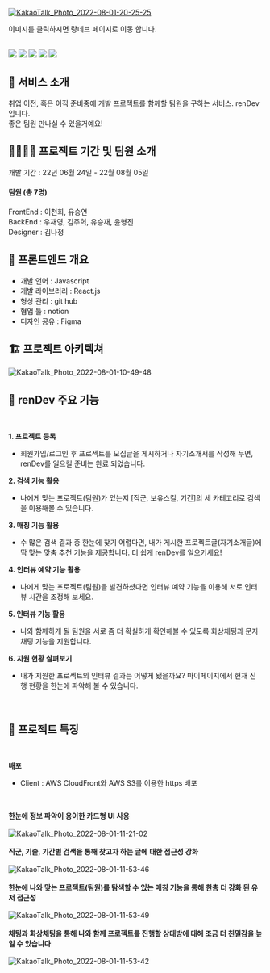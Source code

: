 <a align="center" href="https://rendev99.com">![KakaoTalk_Photo_2022-08-01-20-25-25](https://user-images.githubusercontent.com/103410051/182138072-205e9c79-f2d0-4439-9bd3-c84bb9fa318c.png)</a>
<br/>

<span> 이미지를 클릭하시면 랑데브 페이지로 이동 합니다.<span>
<br/>
<br/>

<p>
<img src="https://img.shields.io/badge/React-61dafb?style=flat-square&logo=React&logoColor=303032"/>
<img src="https://img.shields.io/badge/Redux-764abc?style=flat-square&logo=Redux&logoColor=white"/>
<img src="https://img.shields.io/badge/JavaScript-F7DF1E?style=flat-square&logo=JavaScript&logoColor=303032"/>
<img src="https://img.shields.io/badge/styledcomponents-db7093?style=flat-square&logo=styledcomponents&logoColor=white"/>
<img src="https://img.shields.io/badge/AmazonAWS-569a31?style=flat-square&logo=AmazoneAWS&logoColor=303032"/>
</p>

## 🚀 **서비스 소개**  
취업 이전, 혹은 이직 준비중에 개발 프로젝트를 함께할 팀원을 구하는 서비스. renDev 입니다.
<br/>
좋은 팀원 만나실 수 있을거예요!

## 👨‍🚀👩‍🚀 **프로젝트 기간 및 팀원 소개**

개발 기간 : 22년 06월 24일 - 22월 08월 05일 <br/>
#### 팀원 (총 7명) <br/> 
FrontEnd : 이천희, 유승연 <br/>
BackEnd : 우재영, 김주혁, 유승재, 윤형진 <br/>
Designer : 김나정<br/>


## 🌌 **프론트엔드 개요**

- 개발 언어 : Javascript<br/>
- 개발 라이브러리 : React.js<br/>
- 형상 관리 : git hub<br/>
- 협업 툴 : notion<br/>
- 디자인 공유 : Figma<br/>


## 🏗  **프로젝트 아키텍쳐**
![KakaoTalk_Photo_2022-08-01-10-49-48](https://user-images.githubusercontent.com/103410051/182057279-4ad66097-6fab-4499-adc0-ea3461014af7.png)



## 📝  **renDev 주요 기능**
<br/>

**1. 프로젝트 등록**     

 - 회원가입/로그인 후 프로젝트를 모집글을 게시하거나 자기소개서를 작성해 두면, renDev를 일으킬 준비는 완료 되었습니다.

**2. 검색 기능 활용**     

 - 나에게 맞는 프로젝트(팀원)가 있는지 [직군, 보유스킬, 기간]의 세 카테고리로 검색을 이용해볼 수 있습니다. 

**3. 매칭 기능 활용** 

 - 수 많은 검색 결과 중 한눈에 찾기 어렵다면, 내가 게시한 프로젝트글(자기소개글)에 딱 맞는 맞춤 추천 기능을 제공합니다. 더 쉽게 renDev를 일으키세요!

**4. 인터뷰 예약 기능 활용**      

 - 나에게 맞는 프로젝트(팀원)을 발견하셨다면 인터뷰 예약 기능을 이용해 서로 인터뷰 시간을 조정해 보세요.

**5. 인터뷰 기능 활용**

- 나와 함께하게 될 팀원을 서로 좀 더 확실하게 확인해볼 수 있도록 화상채팅과 문자 채팅 기능을 지원합니다.

**6. 지원 현황 살펴보기**      

 - 내가 지원한 프로젝트의 인터뷰 결과는 어떻게 됐을까요? 마이페이지에서 현재 진행 현황을 한눈에 파악해 볼 수 있습니다.
<br/>


## 🔧  **프로젝트 특징**
<br/>

**배포**
<br/>
- Client : AWS CloudFront와 AWS S3를 이용한 https 배포 
<br/>

**한눈에 정보 파악이 용이한 카드형 UI 사용**
<br/>
<br/>
![KakaoTalk_Photo_2022-08-01-11-21-02](https://user-images.githubusercontent.com/103410051/182060031-49634943-e727-471f-832b-0e5acd7af07b.png)
<br/>
<br/>
**직군, 기술, 기간별 검색을 통해 찾고자 하는 글에 대한 접근성 강화**
<br/>
<br/>
![KakaoTalk_Photo_2022-08-01-11-53-46](https://user-images.githubusercontent.com/103410051/182063128-0e49d72b-c550-4cdd-801c-8f4295283e10.png)
<br/>
<br/>
**한눈에 나와 맞는 프로젝트(팀원)를 탐색할 수 있는 매칭 기능을 통해 한층 더 강화 된 유저 접근성**
<br/>
<br/>
![KakaoTalk_Photo_2022-08-01-11-53-49](https://user-images.githubusercontent.com/103410051/182063125-6bb7ddce-d81e-42ae-9d58-75761863df98.png)
<br/>
<br/>
**채팅과 화상채팅을 통해 나와 함께 프로젝트를 진행할 상대방에 대해 조금 더 친밀감을 높일 수 있습니다**
<br/>
<br/>
![KakaoTalk_Photo_2022-08-01-11-53-42](https://user-images.githubusercontent.com/103410051/182063129-0c8d5757-42f6-4b0e-9e56-6cbd445162aa.png)






